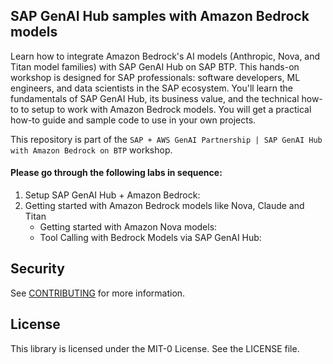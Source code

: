 ## SAP GenAI Hub samples with Amazon Bedrock models

Learn how to integrate Amazon Bedrock's AI models (Anthropic, Nova, and Titan model families) with SAP GenAI Hub on SAP BTP. This hands-on workshop is designed for SAP professionals: software developers, ML engineers, and data scientists in the SAP ecosystem. You'll learn the fundamentals of SAP GenAI Hub, its business value, and the technical how-to to setup to work with Amazon Bedrock models. You will get a practical how-to guide and sample code to use in your own projects.

This repository is part of the `SAP + AWS GenAI Partnership | SAP GenAI Hub with Amazon Bedrock on BTP` workshop.

#### Please go through the following labs in sequence:

1. Setup SAP GenAI Hub + Amazon Bedrock: 
2. Getting started with Amazon Bedrock models like Nova, Claude and Titan
    - Getting started with Amazon Nova models:
    - Tool Calling with Bedrock Models via SAP GenAI Hub:

## Security

See [CONTRIBUTING](CONTRIBUTING.md#security-issue-notifications) for more information.

## License

This library is licensed under the MIT-0 License. See the LICENSE file.

